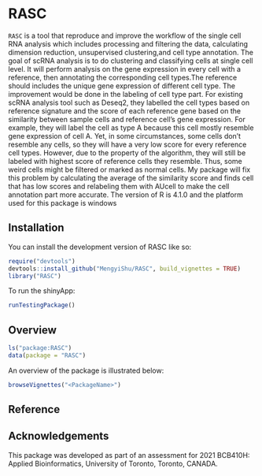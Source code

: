 
<!-- README.md is generated from README.Rmd. Please edit that file -->

# RASC

<!-- badges: start -->
<!-- badges: end -->

`RASC` is a tool that reproduce and improve the workflow of the single
cell RNA analysis which includes processing and filtering the data,
calculating dimension reduction, unsupervised clustering,and cell type
annotation. The goal of scRNA analysis is to do clustering and
classifying cells at single cell level. It will perform analysis on the
gene expression in every cell with a reference, then annotating the
corresponding cell types.The reference should includes the unique gene
expression of different cell type. The improvement would be done in the
labeling of cell type part. For existing scRNA analysis tool such as
Deseq2, they labelled the cell types based on reference signature and
the score of each reference gene based on the similarity between sample
cells and reference cell’s gene expression. For example, they will label
the cell as type A because this cell mostly resemble gene expression of
cell A. Yet, in some circumstances, some cells don’t resemble any cells,
so they will have a very low score for every reference cell types.
However, due to the property of the algorithm, they will still be
labeled with highest score of reference cells they resemble. Thus, some
weird cells might be filtered or marked as normal cells. My package will
fix this problem by calculating the average of the similarity score and
finds cell that has low scores and relabeling them with AUcell to make
the cell annotation part more accurate. The version of R is 4.1.0 and
the platform used for this package is windows

## Installation

You can install the development version of RASC like so:

``` r
require("devtools")
devtools::install_github("MengyiShu/RASC", build_vignettes = TRUE)
library("RASC")
```

To run the shinyApp:

``` r
runTestingPackage()
```

## Overview

``` r
ls("package:RASC")
data(package = "RASC")
```

An overview of the package is illustrated below:
<!-- ![](./inst/extdata/OVERVIEW.png) -->

``` r
browseVignettes("<PackageName>")
```

## Reference

## Acknowledgements

This package was developed as part of an assessment for 2021 BCB410H:
Applied Bioinformatics, University of Toronto, Toronto, CANADA.
